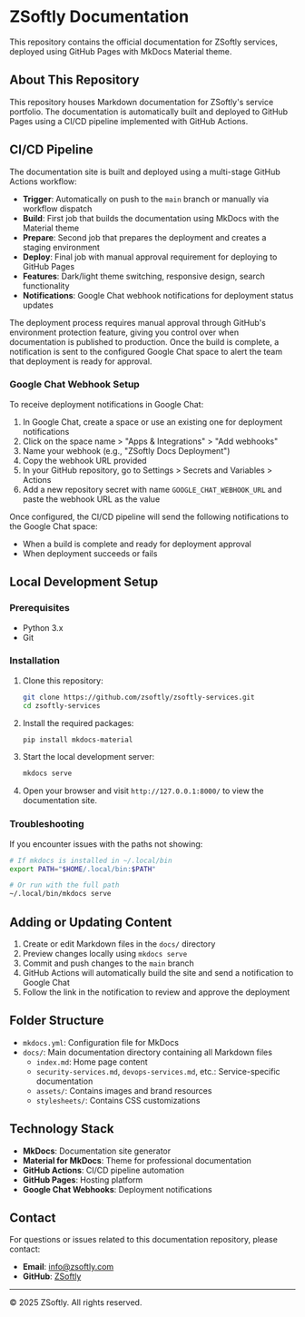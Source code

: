 # ZSoftly Documentation

This repository contains the official documentation for ZSoftly services, deployed using GitHub Pages with MkDocs Material theme.

## About This Repository

This repository houses Markdown documentation for ZSoftly's service portfolio. The documentation is automatically built and deployed to GitHub Pages using a CI/CD pipeline implemented with GitHub Actions.

## CI/CD Pipeline

The documentation site is built and deployed using a multi-stage GitHub Actions workflow:

- **Trigger**: Automatically on push to the `main` branch or manually via workflow dispatch
- **Build**: First job that builds the documentation using MkDocs with the Material theme
- **Prepare**: Second job that prepares the deployment and creates a staging environment
- **Deploy**: Final job with manual approval requirement for deploying to GitHub Pages
- **Features**: Dark/light theme switching, responsive design, search functionality
- **Notifications**: Google Chat webhook notifications for deployment status updates

The deployment process requires manual approval through GitHub's environment protection feature, giving you control over when documentation is published to production. Once the build is complete, a notification is sent to the configured Google Chat space to alert the team that deployment is ready for approval.

### Google Chat Webhook Setup

To receive deployment notifications in Google Chat:

1. In Google Chat, create a space or use an existing one for deployment notifications
2. Click on the space name > "Apps & Integrations" > "Add webhooks"
3. Name your webhook (e.g., "ZSoftly Docs Deployment")
4. Copy the webhook URL provided
5. In your GitHub repository, go to Settings > Secrets and Variables > Actions
6. Add a new repository secret with name `GOOGLE_CHAT_WEBHOOK_URL` and paste the webhook URL as the value

Once configured, the CI/CD pipeline will send the following notifications to the Google Chat space:
- When a build is complete and ready for deployment approval
- When deployment succeeds or fails

## Local Development Setup

### Prerequisites

- Python 3.x
- Git

### Installation

1. Clone this repository:
   ```bash
   git clone https://github.com/zsoftly/zsoftly-services.git
   cd zsoftly-services
   ```

2. Install the required packages:
   ```bash
   pip install mkdocs-material
   ```

3. Start the local development server:
   ```bash
   mkdocs serve
   ```

4. Open your browser and visit `http://127.0.0.1:8000/` to view the documentation site.

### Troubleshooting

If you encounter issues with the paths not showing:

```bash
# If mkdocs is installed in ~/.local/bin
export PATH="$HOME/.local/bin:$PATH"

# Or run with the full path
~/.local/bin/mkdocs serve
```

## Adding or Updating Content

1. Create or edit Markdown files in the `docs/` directory
2. Preview changes locally using `mkdocs serve`
3. Commit and push changes to the `main` branch
4. GitHub Actions will automatically build the site and send a notification to Google Chat
5. Follow the link in the notification to review and approve the deployment

## Folder Structure

- `mkdocs.yml`: Configuration file for MkDocs
- `docs/`: Main documentation directory containing all Markdown files
  - `index.md`: Home page content
  - `security-services.md`, `devops-services.md`, etc.: Service-specific documentation
  - `assets/`: Contains images and brand resources
  - `stylesheets/`: Contains CSS customizations

## Technology Stack

- **MkDocs**: Documentation site generator
- **Material for MkDocs**: Theme for professional documentation
- **GitHub Actions**: CI/CD pipeline automation
- **GitHub Pages**: Hosting platform
- **Google Chat Webhooks**: Deployment notifications

## Contact

For questions or issues related to this documentation repository, please contact:

- **Email**: info@zsoftly.com
- **GitHub**: [ZSoftly](https://github.com/zsoftly)

---

© 2025 ZSoftly. All rights reserved.